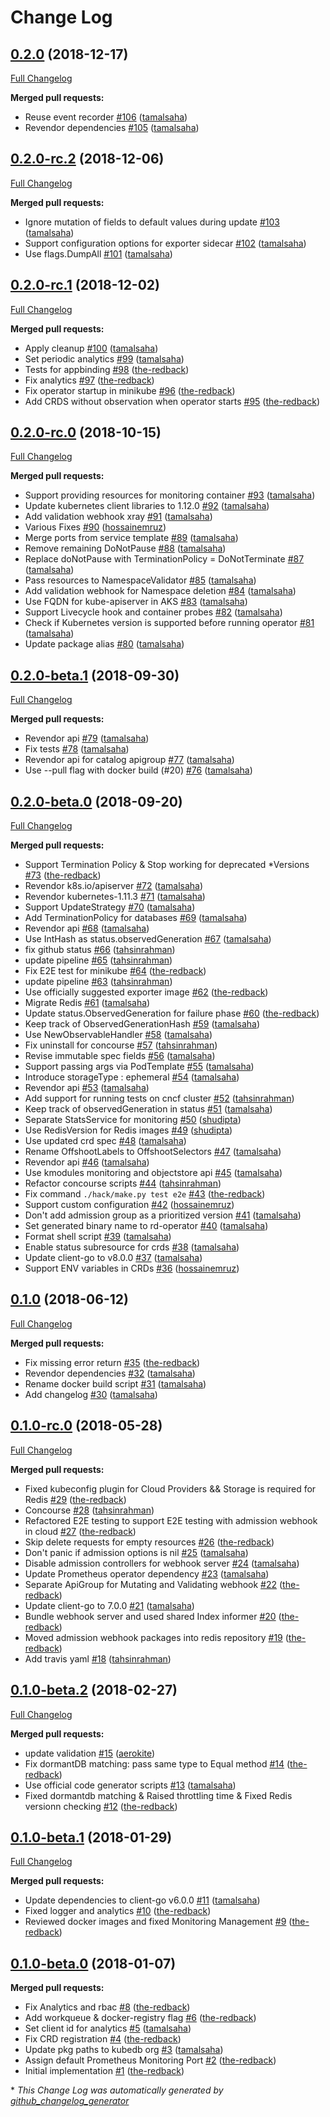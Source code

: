 # Change Log

## [0.2.0](https://github.com/kubedb/redis/tree/0.2.0) (2018-12-17)
[Full Changelog](https://github.com/kubedb/redis/compare/0.2.0-rc.2...0.2.0)

**Merged pull requests:**

- Reuse event recorder [\#106](https://github.com/kubedb/redis/pull/106) ([tamalsaha](https://github.com/tamalsaha))
- Revendor dependencies [\#105](https://github.com/kubedb/redis/pull/105) ([tamalsaha](https://github.com/tamalsaha))

## [0.2.0-rc.2](https://github.com/kubedb/redis/tree/0.2.0-rc.2) (2018-12-06)
[Full Changelog](https://github.com/kubedb/redis/compare/0.2.0-rc.1...0.2.0-rc.2)

**Merged pull requests:**

- Ignore mutation of fields to default values during update [\#103](https://github.com/kubedb/redis/pull/103) ([tamalsaha](https://github.com/tamalsaha))
- Support configuration options for exporter sidecar [\#102](https://github.com/kubedb/redis/pull/102) ([tamalsaha](https://github.com/tamalsaha))
- Use flags.DumpAll [\#101](https://github.com/kubedb/redis/pull/101) ([tamalsaha](https://github.com/tamalsaha))

## [0.2.0-rc.1](https://github.com/kubedb/redis/tree/0.2.0-rc.1) (2018-12-02)
[Full Changelog](https://github.com/kubedb/redis/compare/0.2.0-rc.0...0.2.0-rc.1)

**Merged pull requests:**

- Apply cleanup [\#100](https://github.com/kubedb/redis/pull/100) ([tamalsaha](https://github.com/tamalsaha))
- Set periodic analytics [\#99](https://github.com/kubedb/redis/pull/99) ([tamalsaha](https://github.com/tamalsaha))
-  Tests for appbinding [\#98](https://github.com/kubedb/redis/pull/98) ([the-redback](https://github.com/the-redback))
- Fix analytics [\#97](https://github.com/kubedb/redis/pull/97) ([the-redback](https://github.com/the-redback))
- Fix operator startup in minikube [\#96](https://github.com/kubedb/redis/pull/96) ([the-redback](https://github.com/the-redback))
- Add CRDS without observation when operator starts [\#95](https://github.com/kubedb/redis/pull/95) ([the-redback](https://github.com/the-redback))

## [0.2.0-rc.0](https://github.com/kubedb/redis/tree/0.2.0-rc.0) (2018-10-15)
[Full Changelog](https://github.com/kubedb/redis/compare/0.2.0-beta.1...0.2.0-rc.0)

**Merged pull requests:**

- Support providing resources for monitoring container [\#93](https://github.com/kubedb/redis/pull/93) ([tamalsaha](https://github.com/tamalsaha))
- Update kubernetes client libraries to 1.12.0 [\#92](https://github.com/kubedb/redis/pull/92) ([tamalsaha](https://github.com/tamalsaha))
- Add validation webhook xray [\#91](https://github.com/kubedb/redis/pull/91) ([tamalsaha](https://github.com/tamalsaha))
- Various Fixes [\#90](https://github.com/kubedb/redis/pull/90) ([hossainemruz](https://github.com/hossainemruz))
- Merge ports from service template [\#89](https://github.com/kubedb/redis/pull/89) ([tamalsaha](https://github.com/tamalsaha))
- Remove remaining DoNotPause [\#88](https://github.com/kubedb/redis/pull/88) ([tamalsaha](https://github.com/tamalsaha))
- Replace doNotPause with TerminationPolicy = DoNotTerminate [\#87](https://github.com/kubedb/redis/pull/87) ([tamalsaha](https://github.com/tamalsaha))
- Pass resources to NamespaceValidator [\#85](https://github.com/kubedb/redis/pull/85) ([tamalsaha](https://github.com/tamalsaha))
- Add validation webhook for Namespace deletion [\#84](https://github.com/kubedb/redis/pull/84) ([tamalsaha](https://github.com/tamalsaha))
- Use FQDN for kube-apiserver in AKS [\#83](https://github.com/kubedb/redis/pull/83) ([tamalsaha](https://github.com/tamalsaha))
- Support Livecycle hook and container probes [\#82](https://github.com/kubedb/redis/pull/82) ([tamalsaha](https://github.com/tamalsaha))
- Check if Kubernetes version is supported before running operator [\#81](https://github.com/kubedb/redis/pull/81) ([tamalsaha](https://github.com/tamalsaha))
- Update package alias [\#80](https://github.com/kubedb/redis/pull/80) ([tamalsaha](https://github.com/tamalsaha))

## [0.2.0-beta.1](https://github.com/kubedb/redis/tree/0.2.0-beta.1) (2018-09-30)
[Full Changelog](https://github.com/kubedb/redis/compare/0.2.0-beta.0...0.2.0-beta.1)

**Merged pull requests:**

- Revendor api [\#79](https://github.com/kubedb/redis/pull/79) ([tamalsaha](https://github.com/tamalsaha))
- Fix tests [\#78](https://github.com/kubedb/redis/pull/78) ([tamalsaha](https://github.com/tamalsaha))
- Revendor api for catalog apigroup [\#77](https://github.com/kubedb/redis/pull/77) ([tamalsaha](https://github.com/tamalsaha))
- Use --pull flag with docker build \(\#20\) [\#76](https://github.com/kubedb/redis/pull/76) ([tamalsaha](https://github.com/tamalsaha))

## [0.2.0-beta.0](https://github.com/kubedb/redis/tree/0.2.0-beta.0) (2018-09-20)
[Full Changelog](https://github.com/kubedb/redis/compare/0.1.0...0.2.0-beta.0)

**Merged pull requests:**

- Support Termination Policy & Stop working for deprecated \*Versions [\#73](https://github.com/kubedb/redis/pull/73) ([the-redback](https://github.com/the-redback))
- Revendor k8s.io/apiserver [\#72](https://github.com/kubedb/redis/pull/72) ([tamalsaha](https://github.com/tamalsaha))
- Revendor kubernetes-1.11.3 [\#71](https://github.com/kubedb/redis/pull/71) ([tamalsaha](https://github.com/tamalsaha))
- Support UpdateStrategy [\#70](https://github.com/kubedb/redis/pull/70) ([tamalsaha](https://github.com/tamalsaha))
- Add TerminationPolicy for databases [\#69](https://github.com/kubedb/redis/pull/69) ([tamalsaha](https://github.com/tamalsaha))
- Revendor api [\#68](https://github.com/kubedb/redis/pull/68) ([tamalsaha](https://github.com/tamalsaha))
- Use IntHash as status.observedGeneration [\#67](https://github.com/kubedb/redis/pull/67) ([tamalsaha](https://github.com/tamalsaha))
- fix github status [\#66](https://github.com/kubedb/redis/pull/66) ([tahsinrahman](https://github.com/tahsinrahman))
- update pipeline [\#65](https://github.com/kubedb/redis/pull/65) ([tahsinrahman](https://github.com/tahsinrahman))
- Fix E2E test for minikube [\#64](https://github.com/kubedb/redis/pull/64) ([the-redback](https://github.com/the-redback))
- update pipeline [\#63](https://github.com/kubedb/redis/pull/63) ([tahsinrahman](https://github.com/tahsinrahman))
- Use officially suggested exporter image [\#62](https://github.com/kubedb/redis/pull/62) ([the-redback](https://github.com/the-redback))
- Migrate Redis [\#61](https://github.com/kubedb/redis/pull/61) ([tamalsaha](https://github.com/tamalsaha))
- Update status.ObservedGeneration for failure phase [\#60](https://github.com/kubedb/redis/pull/60) ([the-redback](https://github.com/the-redback))
- Keep track of ObservedGenerationHash [\#59](https://github.com/kubedb/redis/pull/59) ([tamalsaha](https://github.com/tamalsaha))
- Use NewObservableHandler [\#58](https://github.com/kubedb/redis/pull/58) ([tamalsaha](https://github.com/tamalsaha))
- Fix uninstall for concourse [\#57](https://github.com/kubedb/redis/pull/57) ([tahsinrahman](https://github.com/tahsinrahman))
- Revise immutable spec fields [\#56](https://github.com/kubedb/redis/pull/56) ([tamalsaha](https://github.com/tamalsaha))
- Support passing args via PodTemplate [\#55](https://github.com/kubedb/redis/pull/55) ([tamalsaha](https://github.com/tamalsaha))
- Introduce storageType : ephemeral [\#54](https://github.com/kubedb/redis/pull/54) ([tamalsaha](https://github.com/tamalsaha))
- Revendor api [\#53](https://github.com/kubedb/redis/pull/53) ([tamalsaha](https://github.com/tamalsaha))
- Add support for running tests on cncf cluster [\#52](https://github.com/kubedb/redis/pull/52) ([tahsinrahman](https://github.com/tahsinrahman))
- Keep track of observedGeneration in status [\#51](https://github.com/kubedb/redis/pull/51) ([tamalsaha](https://github.com/tamalsaha))
- Separate StatsService for monitoring [\#50](https://github.com/kubedb/redis/pull/50) ([shudipta](https://github.com/shudipta))
- Use RedisVersion for Redis images [\#49](https://github.com/kubedb/redis/pull/49) ([shudipta](https://github.com/shudipta))
- Use updated crd spec [\#48](https://github.com/kubedb/redis/pull/48) ([tamalsaha](https://github.com/tamalsaha))
- Rename OffshootLabels to OffshootSelectors [\#47](https://github.com/kubedb/redis/pull/47) ([tamalsaha](https://github.com/tamalsaha))
- Revendor api [\#46](https://github.com/kubedb/redis/pull/46) ([tamalsaha](https://github.com/tamalsaha))
- Use kmodules monitoring and objectstore api [\#45](https://github.com/kubedb/redis/pull/45) ([tamalsaha](https://github.com/tamalsaha))
- Refactor concourse scripts [\#44](https://github.com/kubedb/redis/pull/44) ([tahsinrahman](https://github.com/tahsinrahman))
- Fix command `./hack/make.py test e2e` [\#43](https://github.com/kubedb/redis/pull/43) ([the-redback](https://github.com/the-redback))
- Support custom configuration [\#42](https://github.com/kubedb/redis/pull/42) ([hossainemruz](https://github.com/hossainemruz))
- Don't add admission group as a prioritized version [\#41](https://github.com/kubedb/redis/pull/41) ([tamalsaha](https://github.com/tamalsaha))
- Set generated binary name to rd-operator [\#40](https://github.com/kubedb/redis/pull/40) ([tamalsaha](https://github.com/tamalsaha))
- Format shell script [\#39](https://github.com/kubedb/redis/pull/39) ([tamalsaha](https://github.com/tamalsaha))
- Enable status subresource for crds [\#38](https://github.com/kubedb/redis/pull/38) ([tamalsaha](https://github.com/tamalsaha))
- Update client-go to v8.0.0 [\#37](https://github.com/kubedb/redis/pull/37) ([tamalsaha](https://github.com/tamalsaha))
- Support ENV variables in CRDs [\#36](https://github.com/kubedb/redis/pull/36) ([hossainemruz](https://github.com/hossainemruz))

## [0.1.0](https://github.com/kubedb/redis/tree/0.1.0) (2018-06-12)
[Full Changelog](https://github.com/kubedb/redis/compare/0.1.0-rc.0...0.1.0)

**Merged pull requests:**

- Fix missing error return [\#35](https://github.com/kubedb/redis/pull/35) ([the-redback](https://github.com/the-redback))
- Revendor dependencies [\#32](https://github.com/kubedb/redis/pull/32) ([tamalsaha](https://github.com/tamalsaha))
- Rename docker build script [\#31](https://github.com/kubedb/redis/pull/31) ([tamalsaha](https://github.com/tamalsaha))
- Add changelog [\#30](https://github.com/kubedb/redis/pull/30) ([tamalsaha](https://github.com/tamalsaha))

## [0.1.0-rc.0](https://github.com/kubedb/redis/tree/0.1.0-rc.0) (2018-05-28)
[Full Changelog](https://github.com/kubedb/redis/compare/0.1.0-beta.2...0.1.0-rc.0)

**Merged pull requests:**

- Fixed kubeconfig plugin for Cloud Providers && Storage is required for Redis [\#29](https://github.com/kubedb/redis/pull/29) ([the-redback](https://github.com/the-redback))
- Concourse [\#28](https://github.com/kubedb/redis/pull/28) ([tahsinrahman](https://github.com/tahsinrahman))
- Refactored E2E testing to support E2E testing with admission webhook in cloud [\#27](https://github.com/kubedb/redis/pull/27) ([the-redback](https://github.com/the-redback))
- Skip delete requests for empty resources [\#26](https://github.com/kubedb/redis/pull/26) ([the-redback](https://github.com/the-redback))
- Don't panic if admission options is nil [\#25](https://github.com/kubedb/redis/pull/25) ([tamalsaha](https://github.com/tamalsaha))
- Disable admission controllers for webhook server [\#24](https://github.com/kubedb/redis/pull/24) ([tamalsaha](https://github.com/tamalsaha))
- Update Prometheus operator dependency [\#23](https://github.com/kubedb/redis/pull/23) ([tamalsaha](https://github.com/tamalsaha))
- Separate ApiGroup for Mutating and Validating webhook  [\#22](https://github.com/kubedb/redis/pull/22) ([the-redback](https://github.com/the-redback))
- Update client-go to 7.0.0 [\#21](https://github.com/kubedb/redis/pull/21) ([tamalsaha](https://github.com/tamalsaha))
-  Bundle webhook server and used shared Index informer [\#20](https://github.com/kubedb/redis/pull/20) ([the-redback](https://github.com/the-redback))
-  Moved admission webhook packages into redis repository [\#19](https://github.com/kubedb/redis/pull/19) ([the-redback](https://github.com/the-redback))
- Add travis yaml [\#18](https://github.com/kubedb/redis/pull/18) ([tahsinrahman](https://github.com/tahsinrahman))

## [0.1.0-beta.2](https://github.com/kubedb/redis/tree/0.1.0-beta.2) (2018-02-27)
[Full Changelog](https://github.com/kubedb/redis/compare/0.1.0-beta.1...0.1.0-beta.2)

**Merged pull requests:**

- update validation [\#15](https://github.com/kubedb/redis/pull/15) ([aerokite](https://github.com/aerokite))
- Fix dormantDB matching: pass same type to Equal method [\#14](https://github.com/kubedb/redis/pull/14) ([the-redback](https://github.com/the-redback))
- Use official code generator scripts [\#13](https://github.com/kubedb/redis/pull/13) ([tamalsaha](https://github.com/tamalsaha))
- Fixed dormantdb matching & Raised throttling time & Fixed Redis versionn checking [\#12](https://github.com/kubedb/redis/pull/12) ([the-redback](https://github.com/the-redback))

## [0.1.0-beta.1](https://github.com/kubedb/redis/tree/0.1.0-beta.1) (2018-01-29)
[Full Changelog](https://github.com/kubedb/redis/compare/0.1.0-beta.0...0.1.0-beta.1)

**Merged pull requests:**

- Update dependencies to client-go v6.0.0 [\#11](https://github.com/kubedb/redis/pull/11) ([tamalsaha](https://github.com/tamalsaha))
-  Fixed logger and analytics [\#10](https://github.com/kubedb/redis/pull/10) ([the-redback](https://github.com/the-redback))
- Reviewed docker images and fixed Monitoring Management [\#9](https://github.com/kubedb/redis/pull/9) ([the-redback](https://github.com/the-redback))

## [0.1.0-beta.0](https://github.com/kubedb/redis/tree/0.1.0-beta.0) (2018-01-07)
**Merged pull requests:**

- Fix Analytics and rbac [\#8](https://github.com/kubedb/redis/pull/8) ([the-redback](https://github.com/the-redback))
- Add workqueue & docker-registry flag [\#6](https://github.com/kubedb/redis/pull/6) ([the-redback](https://github.com/the-redback))
- Set client id for analytics [\#5](https://github.com/kubedb/redis/pull/5) ([tamalsaha](https://github.com/tamalsaha))
- Fix CRD registration [\#4](https://github.com/kubedb/redis/pull/4) ([the-redback](https://github.com/the-redback))
- Update pkg paths to kubedb org [\#3](https://github.com/kubedb/redis/pull/3) ([tamalsaha](https://github.com/tamalsaha))
-  Assign default Prometheus Monitoring Port [\#2](https://github.com/kubedb/redis/pull/2) ([the-redback](https://github.com/the-redback))
- Initial implementation [\#1](https://github.com/kubedb/redis/pull/1) ([the-redback](https://github.com/the-redback))



\* *This Change Log was automatically generated by [github_changelog_generator](https://github.com/skywinder/Github-Changelog-Generator)*